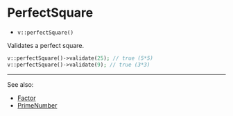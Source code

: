 # PerfectSquare

- `v::perfectSquare()`

Validates a perfect square.

```php
v::perfectSquare()->validate(25); // true (5*5)
v::perfectSquare()->validate(9); // true (3*3)
```

***
See also:

  * [Factor](Factor.md)
  * [PrimeNumber](PrimeNumber.md)
